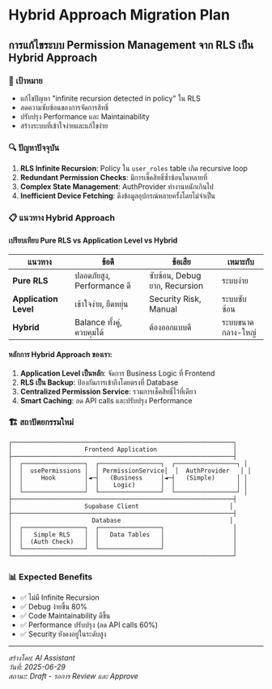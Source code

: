 
# Hybrid Approach Migration Plan
## การแก้ไขระบบ Permission Management จาก RLS เป็น Hybrid Approach

### 🎯 เป้าหมาย
- แก้ไขปัญหา "infinite recursion detected in policy" ใน RLS
- ลดความซับซ้อนของการจัดการสิทธิ์
- ปรับปรุง Performance และ Maintainability
- สร้างระบบที่เข้าใจง่ายและแก้ไขง่าย

### 🔍 ปัญหาปัจจุบัน
1. **RLS Infinite Recursion**: Policy ใน `user_roles` table เกิด recursive loop
2. **Redundant Permission Checks**: มีการเช็คสิทธิ์ซ้ำซ้อนในหลายที่
3. **Complex State Management**: AuthProvider ทำงานหนักเกินไป
4. **Inefficient Device Fetching**: ดึงข้อมูลอุปกรณ์หลายครั้งโดยไม่จำเป็น

### 📋 แนวทาง Hybrid Approach

#### เปรียบเทียบ Pure RLS vs Application Level vs Hybrid

| แนวทาง | ข้อดี | ข้อเสีย | เหมาะกับ |
|--------|-------|---------|----------|
| **Pure RLS** | ปลอดภัยสูง, Performance ดี | ซับซ้อน, Debug ยาก, Recursion | ระบบง่าย |
| **Application Level** | เข้าใจง่าย, ยืดหยุ่น | Security Risk, Manual | ระบบซับซ้อน |
| **Hybrid** | Balance ทั้งคู่, ควบคุมได้ | ต้องออกแบบดี | ระบบขนาดกลาง-ใหญ่ |

#### หลักการ Hybrid Approach ของเรา:
1. **Application Level เป็นหลัก**: จัดการ Business Logic ที่ Frontend
2. **RLS เป็น Backup**: ป้องกันการเข้าถึงโดยตรงที่ Database
3. **Centralized Permission Service**: รวมการเช็คสิทธิ์ไว้ที่เดียว
4. **Smart Caching**: ลด API calls และปรับปรุง Performance

### 🏗️ สถาปัตยกรรมใหม่

```
┌─────────────────────────────────────────────────────────────┐
│                    Frontend Application                     │
├─────────────────────────────────────────────────────────────┤
│  ┌─────────────────┐  ┌─────────────────┐  ┌─────────────────┐ │
│  │  usePermissions │  │ PermissionService│  │  AuthProvider   │ │
│  │     Hook        │◄─┤   (Business     │◄─┤   (Simple)      │ │
│  │                 │  │    Logic)       │  │                 │ │
│  └─────────────────┘  └─────────────────┘  └─────────────────┘ │
├─────────────────────────────────────────────────────────────┤
│                    Supabase Client                         │
├─────────────────────────────────────────────────────────────┤
│                      Database                              │
│  ┌─────────────────┐  ┌─────────────────┐                   │
│  │   Simple RLS    │  │   Data Tables   │                   │
│  │  (Auth Check)   │  │                 │                   │
│  └─────────────────┘  └─────────────────┘                   │
└─────────────────────────────────────────────────────────────┘
```

### 📊 Expected Benefits
- ✅ ไม่มี Infinite Recursion
- ✅ Debug ง่ายขึ้น 80%
- ✅ Code Maintainability ดีขึ้น
- ✅ Performance ปรับปรุง (ลด API calls 60%)
- ✅ Security ยังคงอยู่ในระดับสูง

---
*สร้างโดย: AI Assistant*  
*วันที่: 2025-06-29*  
*สถานะ: Draft - รอการ Review และ Approve*
